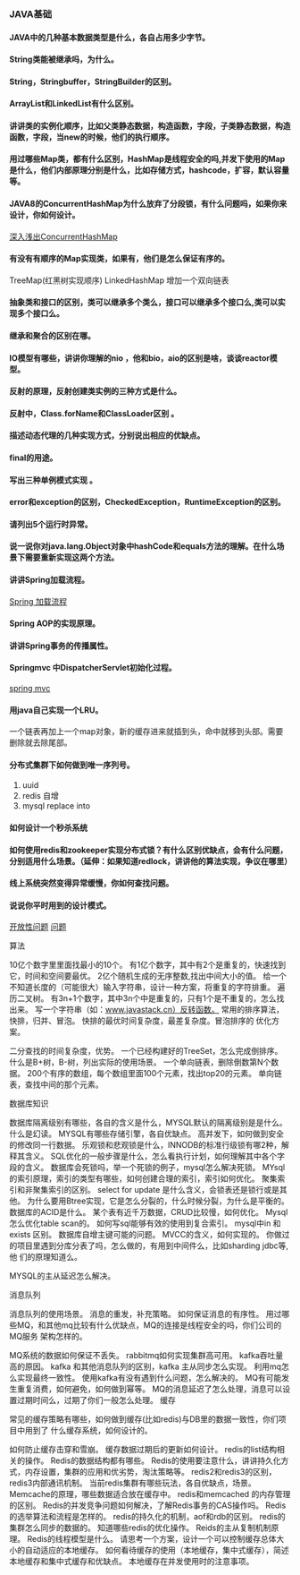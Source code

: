 ### JAVA基础
#### JAVA中的几种基本数据类型是什么，各自占用多少字节。
#### String类能被继承吗，为什么。
#### String，Stringbuffer，StringBuilder的区别。
#### ArrayList和LinkedList有什么区别。
#### 讲讲类的实例化顺序，比如父类静态数据，构造函数，字段，子类静态数据，构造函数，字段，当new的时候，他们的执行顺序。
#### 用过哪些Map类，都有什么区别，HashMap是线程安全的吗,并发下使用的Map是什么，他们内部原理分别是什么，比如存储方式，hashcode，扩容，默认容量等。
#### JAVA8的ConcurrentHashMap为什么放弃了分段锁，有什么问题吗，如果你来设计，你如何设计。
[深入浅出ConcurrentHashMap](https://www.jianshu.com/p/c0642afe03e0)
#### 有没有有顺序的Map实现类，如果有，他们是怎么保证有序的。
TreeMap(红黑树实现顺序)  LinkedHashMap  增加一个双向链表
#### 抽象类和接口的区别，类可以继承多个类么，接口可以继承多个接口么,类可以实现多个接口么。
#### 继承和聚合的区别在哪。
#### IO模型有哪些，讲讲你理解的nio ，他和bio，aio的区别是啥，谈谈reactor模型。
#### 反射的原理，反射创建类实例的三种方式是什么。
#### 反射中，Class.forName和ClassLoader区别 。
#### 描述动态代理的几种实现方式，分别说出相应的优缺点。
#### final的用途。
#### 写出三种单例模式实现 。
#### error和exception的区别，CheckedException，RuntimeException的区别。
#### 请列出5个运行时异常。
#### 说一说你对java.lang.Object对象中hashCode和equals方法的理解。在什么场景下需要重新实现这两个方法。
#### 讲讲Spring加载流程。
[Spring 加载流程](https://blog.csdn.net/weixin_38278878/article/details/81408403)
#### Spring AOP的实现原理。
#### 讲讲Spring事务的传播属性。
#### Springmvc 中DispatcherServlet初始化过程。
[spring mvc](https://blog.csdn.net/qq_38410730/article/details/79426673)
#### 用java自己实现一个LRU。
一个链表再加上一个map对象，新的缓存进来就插到头，命中就移到头部。需要删除就去除尾部。
#### 分布式集群下如何做到唯一序列号。
1. uuid
2. redis 自增
3. mysql replace into
#### 如何设计一个秒杀系统
#### 如何使用redis和zookeeper实现分布式锁？有什么区别优缺点，会有什么问题，分别适用什么场景。（延伸：如果知道redlock，讲讲他的算法实现，争议在哪里）
#### 线上系统突然变得异常缓慢，你如何查找问题。
#### 说说你平时用到的设计模式。
[开放性问题](https://blog.csdn.net/u013898617/article/details/78824077)
[问题](https://cloud.tencent.com/developer/article/1080334)


算法

10亿个数字里里面找最小的10个。
有1亿个数字，其中有2个是重复的，快速找到它，时间和空间要最优。
2亿个随机生成的无序整数,找出中间大小的值。
给一个不知道长度的（可能很大）输入字符串，设计一种方案，将重复的字符排重。
遍历二叉树。
有3n+1个数字，其中3n个中是重复的，只有1个是不重复的，怎么找出来。
写一个字符串（如：www.javastack.cn）反转函数。
常用的排序算法，快排，归并、冒泡。 快排的最优时间复杂度，最差复杂度。冒泡排序的
优化方案。

二分查找的时间复杂度，优势。
一个已经构建好的TreeSet，怎么完成倒排序。
什么是B+树，B-树，列出实际的使用场景。
一个单向链表，删除倒数第N个数据。
200个有序的数组，每个数组里面100个元素，找出top20的元素。
单向链表，查找中间的那个元素。


数据库知识

数据库隔离级别有哪些，各自的含义是什么，MYSQL默认的隔离级别是是什么。
什么是幻读。
MYSQL有哪些存储引擎，各自优缺点。
高并发下，如何做到安全的修改同一行数据。
乐观锁和悲观锁是什么，INNODB的标准行级锁有哪2种，解释其含义。
SQL优化的一般步骤是什么，怎么看执行计划，如何理解其中各个字段的含义。
数据库会死锁吗，举一个死锁的例子，mysql怎么解决死锁。
MYsql的索引原理，索引的类型有哪些，如何创建合理的索引，索引如何优化。
聚集索引和非聚集索引的区别。
select for update 是什么含义，会锁表还是锁行或是其他。
为什么要用Btree实现，它是怎么分裂的，什么时候分裂，为什么是平衡的。
数据库的ACID是什么。
某个表有近千万数据，CRUD比较慢，如何优化。
Mysql怎么优化table scan的。
如何写sql能够有效的使用到复合索引。
mysql中in 和exists 区别。
数据库自增主键可能的问题。
MVCC的含义，如何实现的。
你做过的项目里遇到分库分表了吗，怎么做的，有用到中间件么，比如sharding jdbc等,他
们的原理知道么。

MYSQL的主从延迟怎么解决。


消息队列

消息队列的使用场景。
消息的重发，补充策略。
如何保证消息的有序性。
用过哪些MQ，和其他mq比较有什么优缺点，MQ的连接是线程安全的吗，你们公司的MQ服务
架构怎样的。

MQ系统的数据如何保证不丢失。
rabbitmq如何实现集群高可用。
kafka吞吐量高的原因。
kafka 和其他消息队列的区别，kafka 主从同步怎么实现。
利用mq怎么实现最终一致性。
使用kafka有没有遇到什么问题，怎么解决的。
MQ有可能发生重复消费，如何避免，如何做到幂等。
MQ的消息延迟了怎么处理，消息可以设置过期时间么，过期了你们一般怎么处理。
缓存

常见的缓存策略有哪些，如何做到缓存(比如redis)与DB里的数据一致性，你们项目中用到了
什么缓存系统，如何设计的。

如何防止缓存击穿和雪崩。
缓存数据过期后的更新如何设计。
redis的list结构相关的操作。
Redis的数据结构都有哪些。
Redis的使用要注意什么，讲讲持久化方式，内存设置，集群的应用和优劣势，淘汰策略等。
redis2和redis3的区别，redis3内部通讯机制。
当前redis集群有哪些玩法，各自优缺点，场景。
Memcache的原理，哪些数据适合放在缓存中。
redis和memcached 的内存管理的区别。
Redis的并发竞争问题如何解决，了解Redis事务的CAS操作吗。
Redis的选举算法和流程是怎样的。
redis的持久化的机制，aof和rdb的区别。
redis的集群怎么同步的数据的。
知道哪些redis的优化操作。
Reids的主从复制机制原理。
Redis的线程模型是什么。
请思考一个方案，设计一个可以控制缓存总体大小的自动适应的本地缓存。
如何看待缓存的使用（本地缓存，集中式缓存），简述本地缓存和集中式缓存和优缺点。
本地缓存在并发使用时的注意事项。
